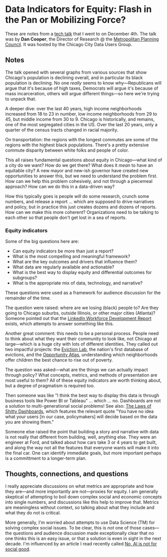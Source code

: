 <!-- date: 2019-12-04 -->

# Data Indicators for Equity: Flash in the Pan or Mobilizing Force?

These are notes from a [tech talk](https://www.meetup.com/ChicagoCityData/events/266787601/) that I went to on December 4th. The talk was by **Dan Cooper**, the Director of Research @ the [Metropolitan Planning Council](https://metroplanning.org). It was hosted by the Chicago City Data Users Group.

## Notes

The talk opened with several graphs from various sources that show Chicago's population is declining overall, and in particular its black population is declining. No one *really* seems to know why—Republicans will argue that it's because of high taxes, Democrats will argue it's because of mass incarceration, others will argue different things—so here we're trying to unpack that.

A deeper dive: over the last 40 years, high income neighborhoods increased from 18 to 23 in number, low income neighborhoods from 29 to 45, but middle income from 30 to 9. Chicago is historically, and remains, one of the most segregated cities in the US. Over the last 20 years, only a quarter of the census tracts changed in racial majority.

On transportation: the regions with the longest commutes are some of the regions with the highest black populations. There's a pretty extensive commute disparity between white folks and people of color.

This all raises fundamental questions about equity in Chicago—what kind of a city do we want? How do we get there? What does it *mean* to have an equitable city? A new mayor and new-ish governor have created new opportunities to answer this, but we need to understand the problem first. How can we help this problem cohesively, and not through a piecemeal approach? How can we do this in a data-driven way?

How this typically goes is people will do some research, crunch some numbers, and release a report … which are supposed to drive narratives and policy, but in practice this just creates dozens and dozens of reports. How can we make this more coherent? Organizations need to be talking to each other so that people don't get lost in a sea of reports.

### Equity indicators

Some of the big questions here are:

* Can equity indicators be more than just a report?
* What is the most compelling and meaningful framework?
* What are the key outcomes and drivers that influence them?
* What data are regularly available and actionable?
* What is the best way to display equity and differential outcomes for subgroups?
* What is the appropriate mix of data, technology, and narrative?

These questions were used as a framework for audience discussion for the remainder of the time.

The question were raised: where are we losing (black) people to? Are they going to Chicago suburbs, outside Illinois, or other major cities (Atlanta)? Someone pointed out that the [LinkedIn Workforce Development Report](https://www.linkedin.com/jobs/blog/linkedin-workforce-report-november-2019-chicago-il?) exists, which attempts to answer something like this. 

Another great comment: this needs to be a personal process. People need to think about what they want their community to look like, not Chicago at large—which is a huge city with lots of different identities. They called out two impactful projects: the [Eviction Lab](https://evictionlab.org/), the nation's first database of evictions, and the [Opportunity Atlas](https://www.opportunityatlas.org/), understanding which neighborhoods offer children the best chance to rise out of poverty.

The question was asked—what are the things we can actually impact through policy? What concepts, metrics, and methods of presentation are most useful to them? All of these equity indicators are worth thinking about, but a degree of pragmatism is required too. 

Then someone was like "I think the best way to display this data is through business tools like Power BI or Tableau" … which … no. Dashboards are not a solution to multi-generational social problems! See also: [The Laws of Shitty Dashboards]([http://attackwithnumbers.com/the-laws-of-shitty-dashboard](http://attackwithnumbers.com/the-laws-of-shitty-dashboard)), which features the relevant quote "You have no idea what your users [in our case, policymakers] will decide based on the data you are showing them."

Someone else raised the point that building a story and narrative with data is not really that different from building, well, anything else. They were an engineer at Ford, and talked about how cars take 3 or 4 years to get built, and along the way not all the features that everyone wants will make it into the final car. One can identify immediate goals, but more important perhaps is a committment to a longer-term plan.

## Thoughts, connections, and questions

I really appreciate discussions on what metrics are appropriate and how they are—and more importantly are not—proxies for equity. I am generally skeptical of attempting to boil down complex social and economic concepts into single numbers, and discussions like this help to improve that. Metrics are meaningless without context, so talking about what they include and what they do not is critical.

More generally, I'm worried about attempts to use Data Science (TM) for solving complex social issues. To be clear, this is *not* one of those cases—the questions and audience discussion made exceptionally clear that no one thinks this is an easy issue, or that a solution is even in sight in the next decade. I'm influenced by an article I read recently called [No, AI is not for social good](https://venturebeat.com/2019/11/23/no-ai-is-not-for-social-good).
